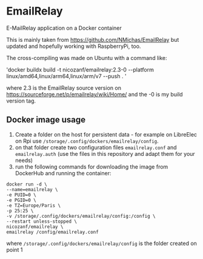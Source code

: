 # EmailRelay
E-MailRelay application on a Docker container

This is mainly taken from https://github.com/NMichas/EmailRelay but updated and hopefully working with RaspberryPi, too.

The cross-compiling was made on Ubuntu with a command like: 

'docker buildx build -t  nicozanf/emailrelay:2.3-0 --platform linux/amd64,linux/arm64,linux/arm/v7 --push . '

where 2.3 is the EmailRelay source version on https://sourceforge.net/p/emailrelay/wiki/Home/  and the -0 is my build version tag.


## Docker image usage

1. Create a folder on the host for persistent data - for example on LibreElec on Rpi use `/storage/.config/dockers/emailrelay/config`.
2. on that folder create two configuration files `emailrelay.conf`  and `emailrelay.auth` (use the files in this repository and adapt them
   for your needs)
3. run the following commands for downloading the image from DockerHub and running  the container:

```
docker run -d \
--name=emailrelay \
-e PUID=0 \
-e PGID=0 \
-e TZ=Europe/Paris \
-p 25:25 \
-v /storage/.config/dockers/emailrelay/config:/config \
--restart unless-stopped \
nicozanf/emailrelay \
emailrelay /config/emailrelay.conf 
```

where `/storage/.config/dockers/emailrelay/config` is the folder created on point 1
